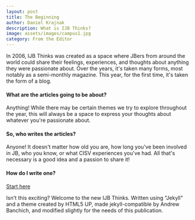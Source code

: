 ```yaml
---
layout: post
title: The Beginning
author: Daniel Krajnak
description: What is IJB Thinks?
image: assets/images/campus1.jpg
category: From the Editor
---
```


In 2006, IJB Thinks was created as a space where JBers from around the world could share their feelings, experiences, and thoughts about anything they were passionate about.  Over the years, it's taken many forms, most notably as a semi-monthly magazine.  This year, for the first time, it's taken the form of a blog.  

#### What are the articles going to be about?
Anything!  While there may be certain themes we try to explore throughout the year, this will always be a space to express your thoughts about whatever you're passionate about.

#### So, who writes the articles?
Anyone! It doesn't matter how old you are, how long you've been involved in JB, who you know, or what CISV experiences you've had.  All that's necessary is a good idea and a passion to share it!

#### How do I write one?
[Start here](/write-an-article)


Isn't this exciting?  Welcome to the new IJB Thinks.  Written using "Jekyll" and a theme created by HTML5 UP, made jekyll-compatible by Andrew Banchich, and modified slightly for the needs of this publication.